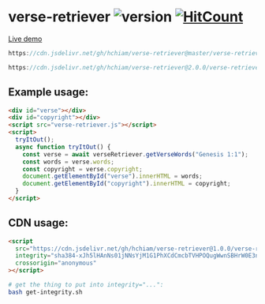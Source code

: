 # verse-retriever ![version](https://img.shields.io/github/release/hchiam/verse-retriever?style=flat-square) [![HitCount](http://hits.dwyl.com/hchiam/verse-retriever.svg)](http://hits.dwyl.com/hchiam/verse-retriever)

[Live demo](https://codepen.io/hchiam/pen/WNxWXOP)

```js
https://cdn.jsdelivr.net/gh/hchiam/verse-retriever@master/verse-retriever.js
```

```js
https://cdn.jsdelivr.net/gh/hchiam/verse-retriever@2.0.0/verse-retriever.js
```

## Example usage:

```html
<div id="verse"></div>
<div id="copyright"></div>
<script src="verse-retriever.js"></script>
<script>
  tryItOut();
  async function tryItOut() {
    const verse = await verseRetriever.getVerseWords("Genesis 1:1");
    const words = verse.words;
    const copyright = verse.copyright;
    document.getElementById("verse").innerHTML = words;
    document.getElementById("copyright").innerHTML = copyright;
  }
</script>
```

## CDN usage:

```html
<script
  src="https://cdn.jsdelivr.net/gh/hchiam/verse-retriever@1.0.0/verse-retriever.js"
  integrity="sha384-xJh5lHAnNs01jNNsYjM1G1PhXCdCmcbTVHPOQugWwnSBHrW0E3nbJaZ8GczwE2qr"
  crossorigin="anonymous"
></script>
```

```bash
# get the thing to put into integrity="...":
bash get-integrity.sh
```
